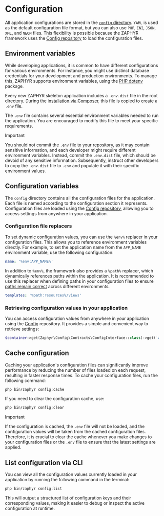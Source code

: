 # Configuration

All application configurations are stored in the [
`config` directory](/docs/framework/latest/directory-structure#the-config-directory).
`YAML` is used as the default configuration file format, but you can also use `PHP`, `INI`, `JSON`, `XML`, and `NEON`
files. This flexibility is possible because the ZAPHYR framework uses the
[Config repository](/docs/repositories/latest/config) to load the configuration files.

## Environment variables

While developing applications, it is common to have different configurations for various environments. For instance,
you might use distinct database credentials for your development and production environments. To manage this, ZAPHYR
supports environment variables, using the [PHP dotenv](https://github.com/vlucas/phpdotenv) package.

Every new ZAPHYR skeleton application includes a `.env.dist` file in the root directory. During the [installation
via Composer](/docs/framework/latest/installation), this file is copied to create a `.env` file.

The `.env` file contains several essential environment variables needed to run the application. You are encouraged to
modify this file to meet your specific requirements.

> [!IMPORTANT]
> You should not commit the `.env` file to your repository, as it may contain sensitive information, and each developer
> might require different environment variables. Instead, commit the `.env.dist` file, which should be devoid of any
> sensitive information. Subsequently, instruct other developers to copy the `.env.dist` file to `.env` and populate it
> with their specific environment values.

## Configuration variables

The `config` directory contains all the configuration files for the application. Each file is named according to the
configuration section it represents. Configuration files are loaded using the
[Config repository](/docs/repositories/latest/config), allowing you to access settings from anywhere in your
application.

### Configuration file replacers

To set dynamic configuration values, you can use the `%env%` replacer in your configuration files. This allows you to
reference environment variables directly. For example, to set the application name from the `APP_NAME` environment
variable, use the following configuration:

```yaml
name: '%env:APP_NAME%'
```

In addition to `%env%`, the framework also provides a `%path%` replacer, which dynamically references paths within the
application. It is recommended to use this replacer when defining paths in your configuration files to ensure
[paths remain correct](/docs/framework/latest/directory-structure#change-directory-structure) across different
environments.

```yaml
templates: '%path:resources%/views'
```

### Retrieving configuration values in your application

You can access configuration values from anywhere in your application using the
[Config](/docs/repositories/latest/config) repository. It provides a simple and convenient way to retrieve settings:

```php
$container->get(Zaphyr\Config\Contracts\ConfigInterface::class)->get('app.name');
```

## Cache configuration

Caching your application's configuration files can significantly improve performance by reducing the number of files
loaded on each request, resulting in faster response times. To cache your configuration files, run the following
command:

```bash
php bin/zaphyr config:cache
```

If you need to clear the configuration cache, use:

```bash
php bin/zaphyr config:clear
```

> [!IMPORTANT]
> If the configuration is cached, the `.env` file will not be loaded, and the configuration values will
> be taken from the cached configuration files. Therefore, it is crucial to clear the cache whenever you make changes
> to your configuration files or the `.env` file to ensure that the latest settings are applied.

## List configuration via CLI

You can view all the configuration values currently loaded in your application by running the following command in the
terminal:

```bash
php bin/zaphyr config:list
```

This will output a structured list of configuration keys and their corresponding values, making it easier to debug or
inspect the active configuration at runtime.
